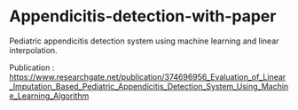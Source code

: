 # Appendicitis-detection-with-paper
Pediatric appendicitis detection system using machine learning and linear interpolation.

Publication : https://www.researchgate.net/publication/374696956_Evaluation_of_Linear_Imputation_Based_Pediatric_Appendicitis_Detection_System_Using_Machine_Learning_Algorithm

